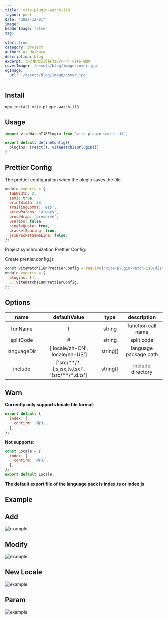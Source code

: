 ```yaml
---
title:  vite-plugin-watch-i18
layout: post
date: "2022-12-01"
image: 
headerImage: false
tag:
  -
star: true
category: project
author: Ai.Haibara
description: blog
excerpt: 自动生成语言包代码的一个 vite 插件
coverImage: '/assets/blog/image/cover.jpg'
ogImage: 
  url: '/assets/blog/image/cover.jpg'
---
```


## Install

``npm install vite-plugin-watch-i18``

## Usage

```typescript
import viteWatchI18Plugin from 'vite-plugin-watch-i18';

export default defineConfig({
  plugins: [react(), viteWatchI18Plugin()]
}
```

## Prettier Config

The prettier configuration when the plugin saves the file:

```javascript
module.exports = {
  tabWidth: 2,
  semi: true,
  printWidth: 80,
  trailingComma: 'es5',
  arrowParens: 'always',
  proseWrap: 'preserve',
  useTabs: false,
  singleQuote: true,
  bracketSpacing: true,
  jsxBracketSameLine: false,
};

```

Project synchronization Prettier Config:

Create prettier.config.js

```javascript
const viteWatchI18nPrettierConfig = require('vite-plugin-watch-i18/dist/prettier.config');
module.exports = {
  plugins: [],
  ...viteWatchI18nPrettierConfig,
};

```

## Options

| name | defaultValue | type | description |
| :-: | :-: | :-: | :-: |
| funName | t | string | function call name |
| splitCode | # | string | split code |
| languageDir | ['locale/zh-CN', 'locale/en-US'] | string[] | language package path |
| include | ['src/\*\*/\*.{js,jsx,ts,tsx}', '!src/\*\*/\*.d.ts'] | string[] | include directory |

## Warn

**Currently only supports locale file format**:

```javascript
export default {
  index: {
    confirm: '确认',
  },
};
```

**Not supports**:

```javascript
const Locale = {
  index: {
    confirm: '确认',
  },
};
export default Locale;
```

**The default export file of the language pack is index.ts or index.js**

## Example

## Add

![example](https://raw.githubusercontent.com/LZS911/LZS911.github.io/backend-main/assets/images/vite-plugin/watch-i18/example/add.gif)

## Modify

![example](https://raw.githubusercontent.com/LZS911/LZS911.github.io/backend-main/assets/images/vite-plugin/watch-i18/example/modify.gif)

## New Locale

![example](https://raw.githubusercontent.com/LZS911/LZS911.github.io/backend-main/assets/images/vite-plugin/watch-i18/example/new.gif)

## Param

![example](https://raw.githubusercontent.com/LZS911/LZS911.github.io/backend-main/assets/images/vite-plugin/watch-i18/example/param.gif)

